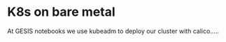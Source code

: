 K8s on bare metal
=================

At GESIS notebooks we use kubeadm to deploy our cluster with calico.....


